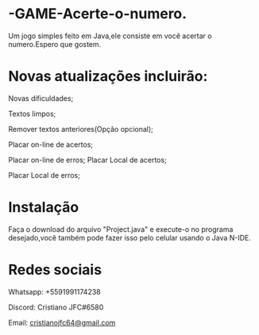 # -GAME-Acerte-o-numero.
Um jogo simples feito em Java,ele consiste em você acertar o numero.Espero que gostem.
# Novas atualizações incluirão: 
Novas dificuldades; 

Textos limpos; 

Remover textos anteriores(Opção opcional);

Placar on-line de acertos; 

Placar on-line de erros; Placar Local de acertos; 

Placar Local de erros; 

# Instalação
Faça o download do arquivo "Project.java" e execute-o no programa desejado,você também pode fazer isso pelo celular usando o Java N-IDE.

# Redes sociais
Whatsapp: +5591991174238

Discord: Cristiano JFC#6580

Email: cristianojfc64@gmail.com
